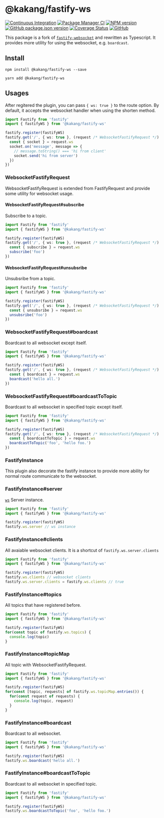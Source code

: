 # @kakang/fastify-ws

[![Continuous Integration](https://github.com/kaka-repo/fastify-ws/actions/workflows/ci.yml/badge.svg)](https://github.com/kaka-repo/fastify-ws/actions/workflows/ci.yml)
[![Package Manager CI](https://github.com/kaka-repo/fastify-ws/actions/workflows/package-manager-ci.yml/badge.svg)](https://github.com/kaka-repo/fastify-ws/actions/workflows/package-manager-ci.yml)
[![NPM version](https://img.shields.io/npm/v/@kakang/fastify-ws.svg?style=flat)](https://www.npmjs.com/package/@kakang/fastify-ws)
[![GitHub package.json version](https://img.shields.io/github/package-json/v/kaka-repo/fastify-ws)](https://github.com/kaka-repo/fastify-ws)
[![Coverage Status](https://coveralls.io/repos/github/kaka-repo/fastify-ws/badge.svg?branch=main)](https://coveralls.io/github/kaka-repo/fastify-ws?branch=master)
[![GitHub](https://img.shields.io/github/license/kaka-repo/fastify-ws)](https://github.com/kaka-repo/fastify-ws)

This package is a fork of [`fastify-websocket`](https://github.com/fastify/fastify-websocket) and rewritten as Typescript. It provides more utility for using the websocket, e.g. `boardcast`.

## Install

```
npm install @kakang/fastify-ws --save

yarn add @kakang/fastify-ws
```

## Usages

After regitered the plugin, you can pass `{ ws: true }` to the route option. By default, it accepts the websocket handler when using the shorten method.

```ts
import Fastify from 'fastify'
import { fastifyWS } from '@kakang/fastify-ws'

fastify.register(fastifyWS)
fastify.get('/', { ws: true }, (request /* WebsocketFastifyRequest */) => {
  const { socket } = request.ws
  socket.on('message', message => {
    // message.toString() === 'hi from client'
    socket.send('hi from server')
  })
})
```

### WebsocketFastifyRequest

WebsocketFastifyRequest is extended from FastifyRequest and provide some utility for websocket usage.

#### WebsocketFastifyRequest#subscribe

Subscribe to a topic.

```ts
import Fastify from 'fastify'
import { fastifyWS } from '@kakang/fastify-ws'

fastify.register(fastifyWS)
fastify.get('/', { ws: true }, (request /* WebsocketFastifyRequest */) => {
  const { subscribe } = request.ws
  subscribe('foo')
})
```

#### WebsocketFastifyRequest#unsubsribe

Unsubsribe from a topic.

```ts
import Fastify from 'fastify'
import { fastifyWS } from '@kakang/fastify-ws'

fastify.register(fastifyWS)
fastify.get('/', { ws: true }, (request /* WebsocketFastifyRequest */) => {
  const { unsubsribe } = request.ws
  unsubsribe('foo')
})
```

### WebsocketFastifyRequest#boardcast

Boardcast to all websocket except itself.

```ts
import Fastify from 'fastify'
import { fastifyWS } from '@kakang/fastify-ws'

fastify.register(fastifyWS)
fastify.get('/', { ws: true }, (request /* WebsocketFastifyRequest */) => {
  const { boardcast } = request.ws
  boardcast('hello all.')
})
```

### WebsocketFastifyRequest#boardcastToTopic

Boardcast to all websocket in specified topic except itself.

```ts
import Fastify from 'fastify'
import { fastifyWS } from '@kakang/fastify-ws'

fastify.register(fastifyWS)
fastify.get('/', { ws: true }, (request /* WebsocketFastifyRequest */) => {
  const { boardcastToTopic } = request.ws
  boardcastToTopic('foo', 'hello foo.')
})
```

### FastifyInstance

This plugin also decorate the fastify instance to provide more ability for normal route communicate to the websocket.

### FastifyInstance#server

[`ws`](https://github.com/websockets/ws) Server instance.

```ts
import Fastify from 'fastify'
import { fastifyWS } from '@kakang/fastify-ws'

fastify.register(fastifyWS)
fastify.ws.server // ws instance
```

### FastifyInstance#clients

All avaiable websocket clients. It is a shortcut of `fastify.ws.server.clients`

```ts
import Fastify from 'fastify'
import { fastifyWS } from '@kakang/fastify-ws'

fastify.register(fastifyWS)
fastify.ws.clients // websocket clients
fastify.ws.server.clients = fastify.ws.clients // true
```

### FastifyInstance#topics

All topics that have registered before.

```ts
import Fastify from 'fastify'
import { fastifyWS } from '@kakang/fastify-ws'

fastify.register(fastifyWS)
for(const topic of fastify.ws.topics) {
  console.log(topic)
}
```

### FastifyInstance#topicMap

All topic with WebsocketFastifyRequest.

```ts
import Fastify from 'fastify'
import { fastifyWS } from '@kakang/fastify-ws'

fastify.register(fastifyWS)
for(const [topic, requests] of fastify.ws.topicMap.entries()) {
  for(const request of requests) {
    console.log(topic, request)
  }
}
```

### FastifyInstance#boardcast

Boardcast to all websocket.

```ts
import Fastify from 'fastify'
import { fastifyWS } from '@kakang/fastify-ws'

fastify.register(fastifyWS)
fastify.ws.boardcast('hello all.')
```

### FastifyInstance#boardcastToTopic

Boardcast to all websocket in specified topic.

```ts
import Fastify from 'fastify'
import { fastifyWS } from '@kakang/fastify-ws'

fastify.register(fastifyWS)
fastify.ws.boardcastToTopic('foo', 'hello foo.')
```
